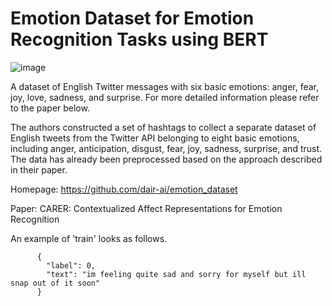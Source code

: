 # Emotion Dataset for Emotion Recognition Tasks using BERT

![image](https://github.com/areegtarek/Emotion-Dataset-for-Emotion-Recognition-Tasks/assets/46351336/20c2f34b-ed71-4e5e-8463-ebb21407e90a)


A dataset of English Twitter messages with six basic emotions: anger, fear, joy, love, sadness, and surprise. For more detailed information please refer to the paper below.

The authors constructed a set of hashtags to collect a separate dataset of English tweets from the Twitter API belonging to eight basic emotions, including anger, anticipation, disgust, fear, joy, sadness, surprise, and trust. The data has already been preprocessed based on the approach described in their paper.

Homepage: https://github.com/dair-ai/emotion_dataset

Paper: CARER: Contextualized Affect Representations for Emotion Recognition

An example of 'train' looks as follows.

          {
            "label": 0,
            "text": "im feeling quite sad and sorry for myself but ill snap out of it soon"
          }
